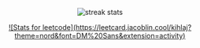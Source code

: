 <p align="center">
  <a>
    <img src="https://github-readme-streak-stats.herokuapp.com/?user=kihlaj&theme=dark" alt="streak stats" />
  </a>
</p>
<p align="center">
  <a href="https://leetcode.com/kihlaj/" rel="profile">![Stats for leetcode](https://leetcard.jacoblin.cool/kihlaj?theme=nord&font=DM%20Sans&extension=activity)</a>
</p>

